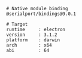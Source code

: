     # Native module binding
    @serialport/bindings@9.0.1
    
    # Target
    runtime     : electron 
    version     : 3.1.2
    platform    : darwin
    arch        : x64
    abi         : 64
